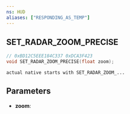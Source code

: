 ```yaml
---
ns: HUD
aliases: ["RESPONDING_AS_TEMP"]
---
```

## SET_RADAR_ZOOM_PRECISE

```c
// 0xBD12C5EEE184C337 0xDCA3F423
void SET_RADAR_ZOOM_PRECISE(float zoom);
```

```
actual native starts with SET_RADAR_ZOOM_...  
```

## Parameters
* **zoom**: 

